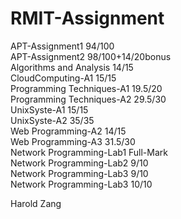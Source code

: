 # RMIT-Assignment
APT-Assignment1             94/100</br>
APT-Assignment2             98/100+14/20bonus</br>
Algorithms and Analysis     14/15</br>
CloudComputing-A1           15/15</br>
Programming Techniques-A1   19.5/20</br>
Programming Techniques-A2   29.5/30</br>
UnixSyste-A1                15/15</br>
UnixSyste-A2                35/35</br>
Web Programming-A2          14/15</br>
Web Programming-A3          31.5/30</br>
Network Programming-Lab1    Full-Mark</br>
Network Programming-Lab2    9/10</br>
Network Programming-Lab3    9/10</br>
Network Programming-Lab3    10/10</br>

Harold Zang


